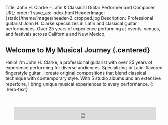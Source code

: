 Title: John H. Clarke - Latin & Classical Guitar Performer and Composer
URL: 
order: 1
save_as: index.html
HeaderImage: {static}/theme/images/header-2_cropped.jpg
Description: Professional guitarist John H. Clarke specializes in Latin and classical guitar performances. Over 25 years of experience performing at events, venues, and festivals across California and New Mexico.

## Welcome to My Musical Journey {.centered}

Hello! I'm John H. Clarke, a professional guitarist with over 25 years of experience performing for diverse audiences. Specializing in Latin-flavored fingerstyle guitar, I create original compositions that blend classical technique with contemporary style. With 5 studio albums and an extensive repertoire, I bring unique musical experiences to every performance.
{: .hero-text}

<div class="music-player">
<iframe style="border: 0; width: 100%; max-width: 450px; height: 42px;" src="https://bandcamp.com/EmbeddedPlayer/album=1050410001/size=small/bgcol=ffffff/linkcol=0687f5/track=4239383759/transparent=true/" seamless><a href="https://johnhclarke.bandcamp.com/album/the-john-h-clarke-trio-full-album">The John H. Clarke Trio - Full Album by John H. Clarke</a></iframe>
</div>

<figure class="image-container">
    <img src="{static}/images/artandwine2.jpg" alt="John Clarke and Josh Mellinger performing Latin guitar music at Art and Wine Festival" />
    <figcaption>Live performance at the Art and Wine Festival</figcaption>
</figure>

<div class="music-player">
<iframe style="border: 0; width: 100%; max-width: 450px; height: 42px;" src="https://bandcamp.com/EmbeddedPlayer/album=4127610911/size=small/bgcol=ffffff/linkcol=0687f5/track=2456010773/transparent=true/" seamless><a href="https://johnhclarke.bandcamp.com/album/string-wood-full-album">String &amp; Wood - Full Album by John H. Clarke</a></iframe>
</div>

<figure class="image-container">
    <img src="{static}/images/pier-39.jpg" alt="John Clarke performing guitar music at Pier 39 San Francisco" />
    <figcaption>Entrance Plaza Performance at Pier 39, San Francisco</figcaption>
</figure>

<div class="music-player">
<iframe style="border: 0; width: 100%; max-width: 450px; height: 42px;" src="https://bandcamp.com/EmbeddedPlayer/album=324672664/size=small/bgcol=ffffff/linkcol=0687f5/track=2056279888/transparent=true/" seamless><a href="https://johnhclarke.bandcamp.com/album/waterfront">Waterfront by John H. Clarke</a></iframe>
</div>

<style>
.centered {
    text-align: center;
    margin: 2em auto;
}

.hero-text {
    text-align: center;
    font-size: 1.2em;
    margin: 1em auto 2em;
    max-width: 800px;
    line-height: 1.6;
}

.music-player {
    display: flex;
    justify-content: center;
    padding: 20px 0;
    margin: 2em auto;
}

.image-container {
    overflow: hidden;
    border-radius: 8px;
    margin: 2em auto;
}

.image-container img {
    width: 100%;
    max-width: 1200px;
    height: auto;
    display: block;
    animation: zoom-out 5s ease forwards;
}

.image-container:hover img {
    animation: zoom-in 5s ease forwards;
}

@keyframes zoom-in {
    0% {
        transform: scale(1);
    }
    100% {
        transform: scale(1.50);
    }
}

@keyframes zoom-out {
    0% {
        transform: scale(1.50);
    }
    100% {
        transform: scale(1);
    }

.image-container figcaption {
    margin-top: 0.5em;
    font-style: italic;
    color: #666;
    text-align: center;
}

@media screen and (max-width: 768px) {
    .hero-text {
        padding: 0 1.5em;
    }
}
</style>
